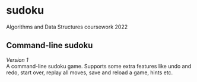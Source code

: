 # sudoku
Algorithms and Data Structures coursework 2022

## Command-line sudoku
*Version 1*  
A command-line sudoku game. Supports some extra features like undo and redo, start over, replay all moves, save and reload a game, hints etc.  
